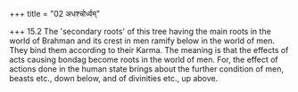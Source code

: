 +++
title = "02 अधश्चोर्ध्वम्"

+++
15.2 The 'secondary roots' of this tree having the main roots in the
world of Brahman and its crest in men ramify below in the world of men.
They bind them according to their Karma. The meaning is that the effects
of acts causing bondag become roots in the world of men. For, the effect
of actions done in the human state brings about the further condition of
men, beasts etc., down below, and of divinities etc., up above.
